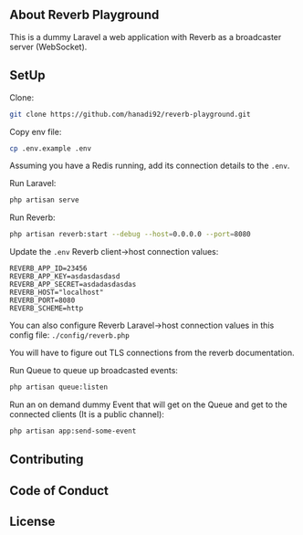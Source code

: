 ## About Reverb Playground

This is a dummy Laravel a web application with Reverb as a broadcaster server (WebSocket).

## SetUp

Clone:
```bash
git clone https://github.com/hanadi92/reverb-playground.git
```

Copy env file:
```bash
cp .env.example .env
```

Assuming you have a Redis running, add its connection details to the `.env`.

Run Laravel:
```bash
php artisan serve
```

Run Reverb:
```bash
php artisan reverb:start --debug --host=0.0.0.0 --port=8080
```

Update the `.env` Reverb client->host connection values:
```
REVERB_APP_ID=23456
REVERB_APP_KEY=asdasdasdasd
REVERB_APP_SECRET=asdadasdasdas
REVERB_HOST="localhost"
REVERB_PORT=8080
REVERB_SCHEME=http
```
You can also configure Reverb Laravel->host connection values in this config file: `./config/reverb.php`

You will have to figure out TLS connections from the reverb documentation.

Run Queue to queue up broadcasted events:
```bash
php artisan queue:listen
```

Run an on demand dummy Event that will get on the Queue and get to the connected clients (It is a public channel):
```bash
php artisan app:send-some-event
```

## Contributing

## Code of Conduct

## License
